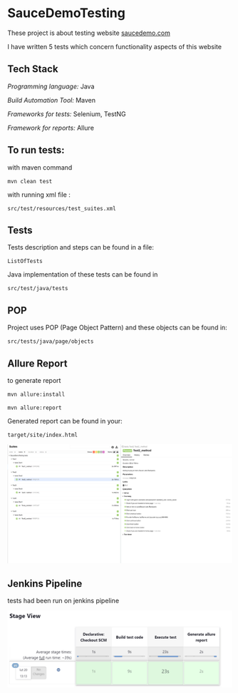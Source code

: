 # SauceDemoTesting

These project is about testing website
[saucedemo.com](https://www.saucedemo.com/)

I have written 5 tests which concern functionality aspects of this website

## Tech Stack

*Programming language:* Java

*Build Automation Tool:* Maven

*Frameworks for tests:* Selenium, TestNG

*Framework for reports:* Allure


## To run tests:

with maven command
            
    mvn clean test

with running xml file :

    src/test/resources/test_suites.xml

## Tests
Tests description and steps can be found in a file:

    ListOfTests

Java implementation of these tests can be found in

    src/test/java/tests





## POP

Project uses POP (Page Object Pattern) and these objects can be found in:
           
    src/tests/java/page/objects





## Allure Report

to generate report
````
mvn allure:install
````
````            
mvn allure:report
````

Generated report can be found in your:
````
target/site/index.html
````
![App Screenshot](allure_report.png)


## Jenkins Pipeline
tests had been run on jenkins pipeline

![App Screenshot](jenkins_pipeline_screen.png)